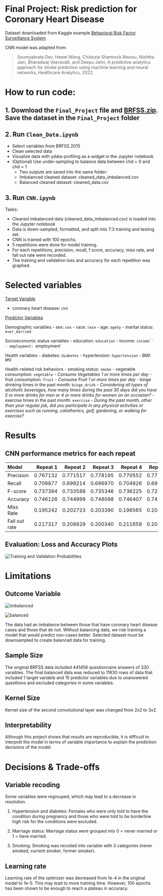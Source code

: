 # Final Project: Risk prediction for Coronary Heart Disease 
Dataset downloaded from Kaggle example [Behavioral Risk Factor Surveillance System](https://www.kaggle.com/datasets/cdc/behavioral-risk-factor-surveillance-system/data)

CNN model was adapted from: 
> Soumyabrata Dev, Hewei Wang, Chidozie Shamrock Nwosu, Nishtha Jain, Bharadwaj Veeravalli, and Deepu John, A predictive analytics approach for stroke prediction using machine learning and neural networks, Healthcare Analytics, 2022.

# How to run code: 
## 1. Download the `Final_Project` file and [BRFSS.zip](https://www.kaggle.com/datasets/cdc/behavioral-risk-factor-surveillance-system/download?datasetVersionNumber=1). Save the dataset in the `Final_Project` folder

## 2. Run `Clean_Data.ipynb`
- Select variables from BRFSS 2015
- Clean selected data
- Visualize data with ydata-profiling as a widget in the Jupyter notebook
- (Optional) Use under-sampling to balance data between chd = 0 and chd = 1
    - Two outputs are saved into the same folder: 
    - Imbalanced cleaned dataset: cleaned_data_imbalanced.csv
    - Balanced cleaned dataset: cleaned_data.csv

## 3. Run `CNN.ipynb`
Tasks: 
- Cleaned imbalanced data (cleaned_data_imbalanced.csv) is loaded into the Jupyter notebook
- Data is down-sampled, formatted, and split into 7:3 training and testing set. 
- CNN is trained with 100 epochs. 
- 5 repetitions were done for model training. 
- For each repetitions, precision, recall, f score, accuracy, miss rate, and fall out rate were recorded. 
- The training and validation loss and accuracy for each repetition was graphed. 


# Selected variables
<u>Target Variable</u>
- coronary heart disease: `chd`

<u>Predictor Variables</u>

Demographic variables
    - sex: `sex`
    - race: `race`
    - age: `age5y`
    - marital status: `ever_married`

Socioeconomic status variables
    - education: `education`
    - income: `income``
    - employment: `employment` 

Health variables
    - diabetes: `diabetes`
    - hypertension: `hypertension`
    - BMI: `BMI`

Health-related risk behaviors
    - smoking status: `smoke`
    - vegetable consumption: `vegetable`
        - *Consume Vegetables 1 or more times per day*
    - fruit consumption: `fruit`
        - *Consume Fruit 1 or more times per day*
    - binge drinking times in the past month: `binge_drink`
        - *Considering all types of alcoholic beverages, how many times during the past 30 days did you have 5 or more drinks for men or 4 or more drinks for women on an occasion?*
    - exercise times in the past month: `exercise`
        - *During the past month, other than your regular job, did you participate in any physical activities or exercises such as running, calisthenics, golf, gardening, or walking for exercise?*

# Results 
## CNN performance metrics for each repeat 
| Model               |   Repeat 1 |   Repeat 2 |   Repeat 3 |   Repeat 4 |   Repeat 5 |    Average |
|:--------------------|-----------:|-----------:|-----------:|-----------:|-----------:|-----------:|
| Precision           | 0.767132   |   0.771517 | 	0.778195 |	0.770552  |	0.772128   |    0.771905|
| Recall              | 0.709877   |   0.699214 |   0.696970 |  0.704826  | 0.690236   |    0.700224|
| F-score             | 0.737394   |   0.733588 |	0.735346 |	0.736225  |	0.728889   |	0.734289|
| Accuracy            | 0.746126   |   0.744999 |	0.748098 |	0.746407  |	0.742181   |	0.745562|
| Miss Rate           | 0.195242   |   0.202723 |	0.203390 |	0.198565  |	0.209567   |	0.201897|
| Fall out rate       | 0.217317   |   0.208829 |	0.200340 |	0.211658  |	0.205433   |	0.208715|

## Evaluation: Loss and Accuracy Plots
![Training and Validation Probabilities](plots/epochs.png)

# Limitations

## Outcome Variable

![imbalanced](plots/imbalanceddata.png)

![balanced](plots/balanceddata.png)

The data had an imbalance between those that have coronary heart disease cases and those that do not. Without balancing data, we risk training a model that would predict non-cases better. Selected dataset must be downsampled to create balanced data for training. 

## Sample Size

The original BRFSS data included 441456 questionnaire answers of 330 varaibles. The final balanced data was reduced to 11830 rows of data that included 1 target variable and 15 predictor variables due to unanswered questtions and excluded categories in some variables. 

## Kernel Size

Kernel size of the second convolutional layer was changed from 2x2 to 3x2. 


## Interpretability

Although this project shows that results are reproducible, it is difficult to interpret the model in terms of variable importance to explain the prediction decisions of the model. 

# Decisions & Trade-offs

## Variable recoding

Some variables were regrouped, which may lead to a decrease in resolution. 

1. Hypertension and diabetes: Females who were only told to have the condition during pregnancy and those who were told to be borderline high risk for the conditions were excluded. 

2. Marriage status: Marriage status were grouped into 0 = never married or 1 = have married.

3. Smoking: Smoking was recoded into variable with 3 categories (never smoked, current smoker, former smoker). 

## Learning rate

Learning rate of the optimizer was decreased from 1e-4 in the original model to 1e-5. This may lead to more training time. However, 100 epochs has been shown to be enough to reach a plateau in accuracy. 

